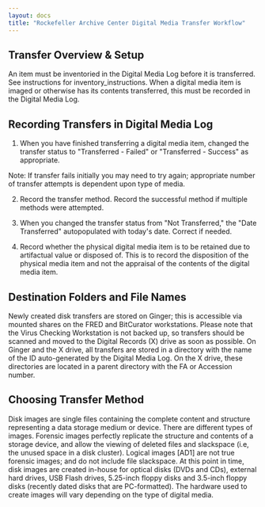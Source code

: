 ```yaml
---
layout: docs
title: "Rockefeller Archive Center Digital Media Transfer Workflow"
---
```

## Transfer Overview & Setup

An item must be inventoried in the Digital Media Log before it is
transferred. See instructions for inventory\_instructions. When a
digital media item is imaged or otherwise has its contents transferred,
this must be recorded in the Digital Media Log.

## Recording Transfers in Digital Media Log

1. When you have finished transferring a digital media item, changed the transfer status to "Transferred - Failed" or "Transferred - Success" as appropriate.

  Note: If transfer fails initially you may need to try
  again; appropriate number of transfer attempts is dependent upon type of
  media.

2. Record the transfer method. Record the successful method if multiple methods were attempted.

3.  When you changed the transfer status from "Not Transferred," the "Date Transferred" autopopulated with today's date. Correct if needed.

4.  Record whether the physical digital media item is to be retained due to artifactual value or disposed of. This is to record the disposition of the physical media item and not the appraisal of the contents of the digital media item.

## Destination Folders and File Names

Newly created disk transfers are stored on Ginger; this is accessible
via mounted shares on the FRED and BitCurator workstations. Please note
that the Virus Checking Workstation is not backed up, so transfers
should be scanned and moved to the Digital Records (X) drive as soon as
possible. On Ginger and the X drive, all transfers are stored in a
directory with the name of the ID auto-generated by the Digital Media
Log. On the X drive, these directories are located in a parent directory
with the FA or Accession number.

## Choosing Transfer Method

Disk images are single files containing the complete content and
structure representing a data storage medium or device. There are
different types of images. Forensic images perfectly replicate the
structure and contents of a storage device, and allow the viewing of
deleted files and slackspace (i.e, the unused space in a disk cluster).
Logical images \[AD1\] are not true forensic images; and do not include
file slackspace. At this point in time, disk images are created in-house
for optical disks (DVDs and CDs), external hard drives, USB Flash
drives, 5.25-inch floppy disks and 3.5-inch floppy disks (recently dated
disks that are PC-formatted). The hardware used to create images will
vary depending on the type of digital media.
